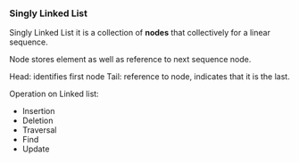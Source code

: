 ### Singly Linked List

Singly Linked List it is a collection of **nodes** that collectively
for a linear sequence.

Node stores element as well as reference to next 
sequence node.

Head: identifies first node
Tail: reference to node, indicates that it is the last.

Operation on Linked list:
- Insertion
- Deletion
- Traversal
- Find
- Update